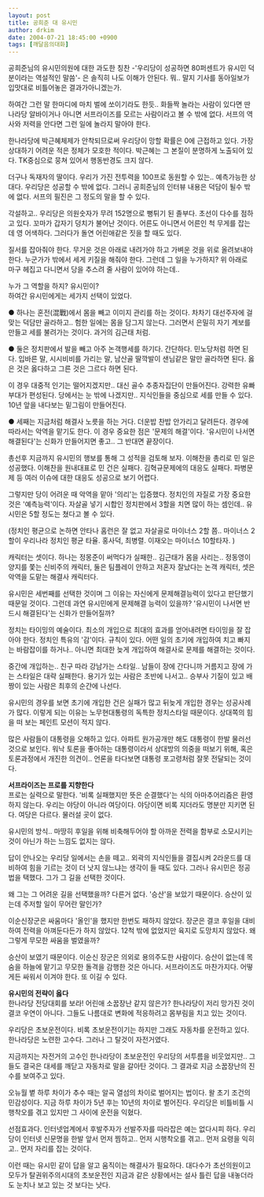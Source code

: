 ```yaml
---
layout: post
title: 공희준 대 유시민
author: drkim
date: 2004-07-21 18:45:00 +0900
tags: [깨달음의대화]
---
```

공희준님의 유시민의원에 대한 과도한 칭찬 -'우리당이 성공하면 80퍼센트가 유시민 덕분이라는 역설적인 말씀'- 은 솔직히 나도 이해가 안된다. 뭐.. 말지 기사를 동아일보가 입맛대로 비틀어놓은 결과가아니겠는가.    
  
하여간 그런 말 한마디에 마치 벌에 쏘이기라도 한듯.. 화들짝 놀라는 사람이 있다면 딴나라당 알바이거나 아니면 서프라이즈를 모르는 사람이라고 볼 수 밖에 없다. 서프의 역사와 저력을 안다면 그런 일에 놀라지 말아야 한다.    
  
한나라당에 박근혜체제가 안착되므로써 우리당이 망할 확률은 0에 근접하고 있다. 가장 상대하기 어려운 적은 정체가 모호한 적이다. 박근혜는 그 본질이 분명하게 노출되어 있다. TK중심으로 뭉쳐 있어서 행동반경도 크지 않다.    
  
더구나 독재자의 딸이다. 우리가 가진 전투력을 100프로 동원할 수 있는.. 예측가능한 상대다. 우리당은 성공할 수 밖에 없다. 그러니 공희준님의 인터뷰 내용은 덕담이 될수 밖에 없다. 서프의 필진은 그 정도의 말을 할 수 있다.    
  
각설하고.. 우리당은 의원숫자가 무려 152명으로 뻥튀기 된 졸부다. 초선이 다수를 점하고 있다. 꼬마가 갑자기 덩치가 불어난 것이다. 어른도 아니면서 어른인 척 무게를 잡는데 영 어색하다. 그러다가 돌연 어린애같은 짓을 할 때도 있다.    
  
질서를 잡아줘야 한다. 무거운 것은 아래로 내려가야 하고 가벼운 것을 위로 올려보내야 한다. 누군가가 밖에서 세게 키질을 해줘야 한다. 그런데 그 일을 누가하지? 위 아래로 마구 헤집고 다니면서 당을 추스려 줄 사람이 있어야 하는데..    
  
누가 그 역할을 하지? 유시민이?   
하여간 유시민에게는 세가지 선택이 있었다.    
  
● 하나는 혼전(混戰)에서 몸을 빼고 이미지 관리를 하는 것이다. 차차기 대선주자에 걸맞는 덕담만 골라하고.. 험한 일에는 몸을 담그지 않는다. 그러면서 은밀히 자기 계보를 만들고 세를 불려가는 것이다. 과거의 김근태 처럼.    
  
● 둘은 정치판에서 발을 빼고 아주 논객행세를 하기다. 간단하다. 민노당처럼 하면 된다. 입바른 말, 시시비비를 가리는 말, 남산골 딸깍발이 샌님같은 말만 골라하면 된다. 옳은 것은 옳다하고 그른 것은 그르다 하면 된다.    
  
이 경우 대중적 인기는 떨어지겠지만.. 대신 골수 추종자집단이 만들어진다. 강력한 유빠부대가 편성된다. 당에서는 눈 밖에 나겠지만.. 지식인들을 중심으로 세를 만들 수 있다. 10년 앞을 내다보는 밑그림이 만들어진다. 
  
  
● 세째는 지금처럼 해결사 노릇을 하는 거다. 더운밥 찬밥 안가리고 달려든다. 경우에 따라서는 악역을 맡기도 한다. 이 경우 중요한 점은 '문제의 해결'이다. '유시민이 나서면 해결된다'는 신화가 만들어지면 좋고.. 그 반대면 끝장이다.    
  
총선후 지금까지 유시민의 행보를 통해 그 성적을 검토해 보자. 이해찬을 총리로 민 일은 성공했다. 이해찬을 원내대표로 민 건은 실패다. 김혁규문제에의 대응도 실패다. 파병문제 등 여러 이슈에 대한 대응도 성공으로 보기 어렵다.    
  
그렇지만 당이 어려운 때 악역을 맡아 '의리'는 입증했다. 정치인의 자질로 가장 중요한 것은 '예측능력'이다. 자살골 넣기 시합인 정치판에서 3할을 치면 많이 하는 셈인데.. 유시민은 5할 정도는 쳤다고 볼 수 있다.    
  
(정치인 평균으로 논하면 안타나 홈런은 잘 없고 자살골로 마이너스 2할 쯤.. 마이너스 2할이 우리나라 정치인 평균 타율. 홍사덕, 최병렬. 이재오는 마이너스 10할타자. )    
  
캐릭터는 셋이다. 하나는 정몽준이 써먹다가 실패한.. 김근태가 몸을 사리는.. 정동영이 양지를 쫓는 신비주의 캐릭터, 둘은 팀플레이 안하고 저혼자 잘났다는 논객 캐릭터, 셋은 악역을 도맡는 해결사 캐릭터다. 
  
  
유시민은 세번째를 선택한 것이며 그 이유는 자신에게 문제해결능력이 있다고 판단했기 때문일 것이다. 그런데 과연 유시민에게 문제해결 능력이 있을까? '유시민이 나서면 반드시 해결된다'는 신화가 만들어질까? 
  
  
정치는 타이밍의 예술이다. 최소의 개입으로 최대의 효과를 얻어내려면 타이밍을 잘 잡아야 한다. 정치인 특유의 '감'이다. 규칙이 있다. 어떤 일의 초기에 개입하여 치고 빠지는 바람잡이를 하거나.. 아니면 최대한 늦게 개입하여 해결사로 문제를 해결하는 것이다.    
  
중간에 개입하는.. 친구 따라 강남가는 스타일.. 남들이 장에 간다니까 거름지고 장에 가는 스타일은 대략 실패한다. 용기가 있는 사람은 초반에 나서고.. 승부사 기질이 있고 배짱이 있는 사람은 최후의 순간에 나선다. 
  
  
유시민의 경우를 보면 초기에 개입한 건은 실패가 많고 뒤늦게 개입한 경우는 성공사례가 많다. 이렇게 되는 이유는 노무현대통령의 독특한 정치스타일 때문이다. 상대쪽의 힘을 떠 보는 페인트 모션이 적지 않다.    
  
많은 사람들이 대통령을 오해하고 있다. 아파트 원가공개만 해도 대통령이 한발 물러선 것으로 보인다. 워낙 토론을 좋아하는 대통령이라서 상대방의 의중을 떠보기 위해, 혹은 토론과정에서 개진한 의견이.. 언론을 타다보면 대통령 포고령처럼 잘못 전달되는 것이다.    
  
**서프라이즈는 프로를 지향한다**  
프로는 실력으로 말한다. '비록 실패했지만 뜻은 순결했다'는 식의 아마추어리즘은 환영하지 않는다. 우리는 야당이 아니라 여당이다. 야당이면 비록 지더라도 명분만 지키면 된다. 여당은 다르다. 물러설 곳이 없다.    
  
유시민의 방식.. 마땅히 후일을 위해 비축해두어야 할 아까운 전력을 함부로 소모시키는 것이 아닌가 하는 느낌도 없지는 않다.    
  
답이 안나오는 우리당 일에서는 손을 떼고.. 외곽의 지식인들을 결집시켜 2라운드를 대비하여 힘을 기르는 것이 더 낫지 않느냐는 생각이 들 때도 있다. 그러나 유시민은 정공법을 택했다. 그가 그 길을 선택한 것이다.    
  
왜 그는 그 어려운 길을 선택했을까? 다른거 없다. '승산'을 보았기 때문이다. 승산이 있는데 주저할 일이 무어란 말인가?    
  
이순신장군은 싸움마다 '올인'을 했지만 한번도 패하지 않았다. 장군은 결코 후일을 대비하여 전력을 아껴둔다든가 하지 않았다. 12척 밖에 없었지만 육지로 도망치지 않았다. 왜 그렇게 무모한 싸움을 벌였을까?    
  
승산이 보였기 때문이다. 이순신 장군은 의외로 용의주도한 사람이다. 승산이 없는데 목숨을 하늘에 맡기고 무모한 돌격을 감행한 것은 아니다. 서프라이즈도 마찬가지다. 어떻게든 싸워서 이겨야 한다. 또 이길 수 있다. 
  
  
**유시민의 전략이 옳다**  
한나라당 전당대회를 보라! 어린애 소꿉장난 같지 않은가? 한나라당이 저리 망가진 것이 결코 우연이 아니다. 그들도 나름대로 변화에 적응하려고 몸부림을 치고 있는 것이다.    
  
우리당은 초보운전이다. 비록 초보운전이기는 하지만 그래도 자동차를 운전하고 있다. 한나라당은 노련한 고수다. 그러나 그 탈것이 자전거였다. 
  
  
지금까지는 자전거의 고수인 한나라당이 초보운전인 우리당의 서투름을 비웃었지만.. 그들도 결국은 대세를 깨닫고 자동차로 말을 갈아탄 것이다. 그 결과로 지금 소꿉장난의 진수를 보여주고 있다.    
  
오뉴월 볕 하루 차이가 추수 때는 알곡 열섬의 차이로 벌어지는 법이다. 왈 초기 조건의 민감성이다. 지금 하루 차이가 5년 후는 10년의 차이로 벌어진다. 우리당은 비틀비틀 시행착오를 겪고 있지만 그 사이에 운전을 익혔다.    
  
선점효과다. 인터넷업계에서 후발주자가 선발주자를 따라잡은 예는 없다시피 하다. 우리당이 인터넷 신문명을 한발 앞서 먼저 찜하고.. 먼저 시행착오를 겪고.. 먼저 요령을 익히고.. 먼저 자리를 잡는 것이다. 
  
  
이런 때는 유시민 같이 답을 알고 움직이는 해결사가 필요하다. 대다수가 초선의원이고 모두가 탈권위주의시대의 초보운전인 지금과 같은 상황에서는 설사 틀린 답을 내놓더라도 눈치나 보고 있는 것 보다는 낫다.